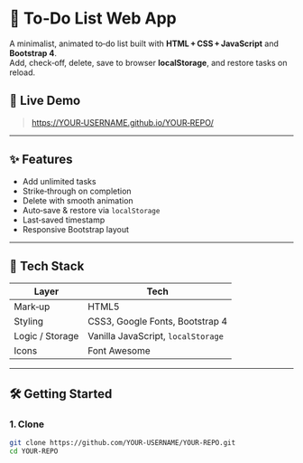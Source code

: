 # 📝 To‑Do List Web App

A minimalist, animated to‑do list built with **HTML + CSS + JavaScript** and **Bootstrap 4**.  
Add, check‑off, delete, save to browser **localStorage**, and restore tasks on reload.

## 📌 Live Demo
> [<https://YOUR‑USERNAME.github.io/YOUR‑REPO/>](https://saimsihra.github.io/todolist/)

---

## ✨ Features
- Add unlimited tasks
- Strike‑through on completion
- Delete with smooth animation
- Auto‑save & restore via `localStorage`
- Last‑saved timestamp
- Responsive Bootstrap layout

---

## 🚀 Tech Stack
| Layer | Tech |
|-------|------|
| Mark‑up | HTML5 |
| Styling | CSS3, Google Fonts, Bootstrap 4 |
| Logic / Storage | Vanilla JavaScript, `localStorage` |
| Icons | Font Awesome |

---

## 🛠️ Getting Started

### 1. Clone
```bash
git clone https://github.com/YOUR‑USERNAME/YOUR‑REPO.git
cd YOUR‑REPO
